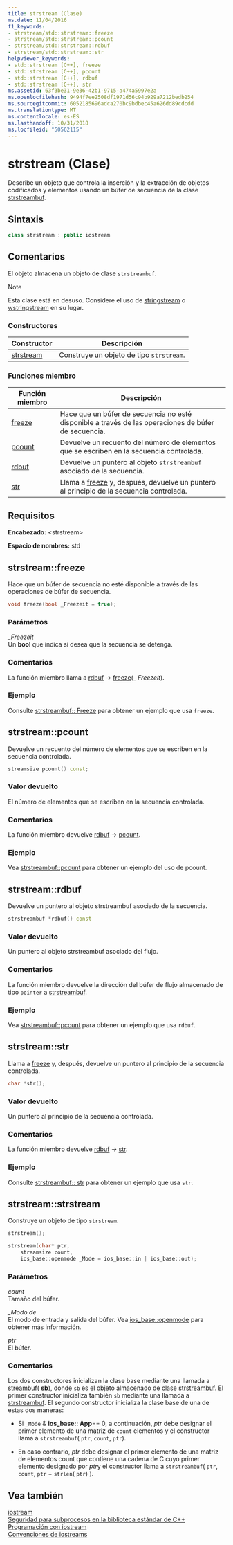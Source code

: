 ```yaml
---
title: strstream (Clase)
ms.date: 11/04/2016
f1_keywords:
- strstream/std::strstream::freeze
- strstream/std::strstream::pcount
- strstream/std::strstream::rdbuf
- strstream/std::strstream::str
helpviewer_keywords:
- std::strstream [C++], freeze
- std::strstream [C++], pcount
- std::strstream [C++], rdbuf
- std::strstream [C++], str
ms.assetid: 63f3be31-9e36-42b1-9715-a474a5997e2a
ms.openlocfilehash: 9494f7ee2508df1971d56c94b929a7212bedb254
ms.sourcegitcommit: 6052185696adca270bc9bdbec45a626dd89cdcdd
ms.translationtype: MT
ms.contentlocale: es-ES
ms.lasthandoff: 10/31/2018
ms.locfileid: "50562115"
---
```

# <a name="strstream-class"></a>strstream (Clase)

Describe un objeto que controla la inserción y la extracción de objetos codificados y elementos usando un búfer de secuencia de la clase [strstreambuf](../standard-library/strstreambuf-class.md).

## <a name="syntax"></a>Sintaxis

```cpp
class strstream : public iostream
```

## <a name="remarks"></a>Comentarios

El objeto almacena un objeto de clase `strstreambuf`.

> [!NOTE]
> Esta clase está en desuso. Considere el uso de [stringstream](../standard-library/sstream-typedefs.md#stringstream) o [wstringstream](../standard-library/sstream-typedefs.md#wstringstream) en su lugar.

### <a name="constructors"></a>Constructores

|Constructor|Descripción|
|-|-|
|[strstream](#strstream)|Construye un objeto de tipo `strstream`.|

### <a name="member-functions"></a>Funciones miembro

|Función miembro|Descripción|
|-|-|
|[freeze](#freeze)|Hace que un búfer de secuencia no esté disponible a través de las operaciones de búfer de secuencia.|
|[pcount](#pcount)|Devuelve un recuento del número de elementos que se escriben en la secuencia controlada.|
|[rdbuf](#rdbuf)|Devuelve un puntero al objeto `strstreambuf` asociado de la secuencia.|
|[str](#str)|Llama a [freeze](../standard-library/strstreambuf-class.md#freeze) y, después, devuelve un puntero al principio de la secuencia controlada.|

## <a name="requirements"></a>Requisitos

**Encabezado:** \<strstream>

**Espacio de nombres:** std

## <a name="freeze"></a>  strstream::freeze

Hace que un búfer de secuencia no esté disponible a través de las operaciones de búfer de secuencia.

```cpp
void freeze(bool _Freezeit = true);
```

### <a name="parameters"></a>Parámetros

*_Freezeit*<br/>
Un **bool** que indica si desea que la secuencia se detenga.

### <a name="remarks"></a>Comentarios

La función miembro llama a [rdbuf](#rdbuf) -> [freeze](../standard-library/strstreambuf-class.md#freeze)(_ *Freezeit*).

### <a name="example"></a>Ejemplo

Consulte [strstreambuf:: Freeze](../standard-library/strstreambuf-class.md#freeze) para obtener un ejemplo que usa `freeze`.

## <a name="pcount"></a>  strstream::pcount

Devuelve un recuento del número de elementos que se escriben en la secuencia controlada.

```cpp
streamsize pcount() const;
```

### <a name="return-value"></a>Valor devuelto

El número de elementos que se escriben en la secuencia controlada.

### <a name="remarks"></a>Comentarios

La función miembro devuelve [rdbuf](#rdbuf) -> [pcount](../standard-library/strstreambuf-class.md#pcount).

### <a name="example"></a>Ejemplo

Vea [strstreambuf::pcount](../standard-library/strstreambuf-class.md#pcount) para obtener un ejemplo del uso de pcount.

## <a name="rdbuf"></a>  strstream::rdbuf

Devuelve un puntero al objeto strstreambuf asociado de la secuencia.

```cpp
strstreambuf *rdbuf() const
```

### <a name="return-value"></a>Valor devuelto

Un puntero al objeto strstreambuf asociado del flujo.

### <a name="remarks"></a>Comentarios

La función miembro devuelve la dirección del búfer de flujo almacenado de tipo `pointer` a [strstreambuf](../standard-library/strstreambuf-class.md).

### <a name="example"></a>Ejemplo

Vea [strstreambuf::pcount](../standard-library/strstreambuf-class.md#pcount) para obtener un ejemplo que usa `rdbuf`.

## <a name="str"></a>  strstream::str

Llama a [freeze](../standard-library/strstreambuf-class.md#freeze) y, después, devuelve un puntero al principio de la secuencia controlada.

```cpp
char *str();
```

### <a name="return-value"></a>Valor devuelto

Un puntero al principio de la secuencia controlada.

### <a name="remarks"></a>Comentarios

La función miembro devuelve [rdbuf](#rdbuf) -> [str](../standard-library/strstreambuf-class.md#str).

### <a name="example"></a>Ejemplo

Consulte [strstreambuf:: str](../standard-library/strstreambuf-class.md#str) para obtener un ejemplo que usa `str`.

## <a name="strstream"></a>  strstream::strstream

Construye un objeto de tipo `strstream`.

```cpp
strstream();

strstream(char* ptr,
    streamsize count,
    ios_base::openmode _Mode = ios_base::in | ios_base::out);
```

### <a name="parameters"></a>Parámetros

*count*<br/>
Tamaño del búfer.

*_Modo de*<br/>
El modo de entrada y salida del búfer. Vea [ios_base::openmode](../standard-library/ios-base-class.md#openmode) para obtener más información.

*ptr*<br/>
El búfer.

### <a name="remarks"></a>Comentarios

Los dos constructores inicializan la clase base mediante una llamada a [streambuf](../standard-library/streambuf-typedefs.md#streambuf)( **sb**), donde `sb` es el objeto almacenado de clase [strstreambuf](../standard-library/strstreambuf-class.md). El primer constructor inicializa también `sb` mediante una llamada a [strstreambuf](../standard-library/strstreambuf-class.md#strstreambuf). El segundo constructor inicializa la clase base de una de estas dos maneras:

- Si `_Mode`  &  **ios_base:: App**== 0, a continuación, *ptr* debe designar el primer elemento de una matriz de `count` elementos y el constructor llama a `strstreambuf`( `ptr`, `count`, `ptr`).

- En caso contrario, *ptr* debe designar el primer elemento de una matriz de elementos count que contiene una cadena de C cuyo primer elemento designado por *ptr*y el constructor llama a `strstreambuf`( `ptr`, `count`, `ptr` + `strlen`( `ptr`) ).

## <a name="see-also"></a>Vea también

[iostream](../standard-library/istream-typedefs.md#iostream)<br/>
[Seguridad para subprocesos en la biblioteca estándar de C++](../standard-library/thread-safety-in-the-cpp-standard-library.md)<br/>
[Programación con iostream](../standard-library/iostream-programming.md)<br/>
[Convenciones de iostreams](../standard-library/iostreams-conventions.md)<br/>
